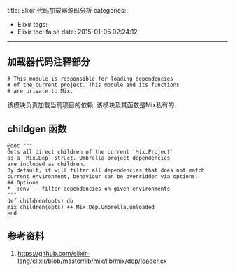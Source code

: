 title: Elixir 代码加载器源码分析
categories:
  - Elixir
tags:
  - Elixir
toc: false
date: 2015-01-05 02:24:12
---

## 加载器代码注释部分

```
# This module is responsible for loading dependencies
# of the current project. This module and its functions
# are private to Mix.
```

该模块负责加载当前项目的依赖. 该模块及其函数是Mix私有的.

## childgen 函数

```
@doc """
Gets all direct children of the current `Mix.Project`
as a `Mix.Dep` struct. Umbrella project dependencies
are included as children.
By default, it will filter all dependencies that does not match
current environment, behaviour can be overridden via options.
## Options
* `:env` - filter dependencies on given environments
"""
def children(opts) do
mix_children(opts) ++ Mix.Dep.Umbrella.unloaded
end
```


## 参考资料

1. https://github.com/elixir-lang/elixir/blob/master/lib/mix/lib/mix/dep/loader.ex